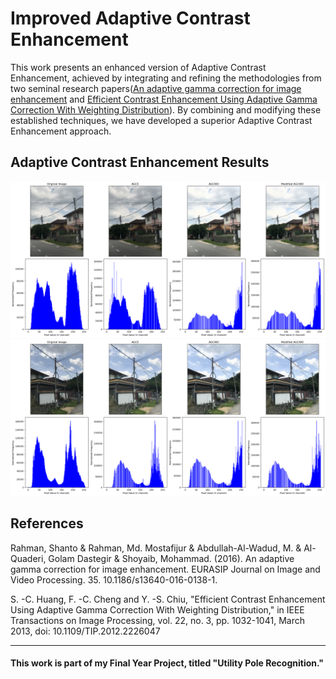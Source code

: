 <h1>Improved Adaptive Contrast Enhancement</h1>

<p>This work presents an enhanced version of Adaptive Contrast Enhancement, achieved by integrating and refining the methodologies from two seminal research papers(<a href="https://www.researchgate.net/publication/309234778_An_adaptive_gamma_correction_for_image_enhancement">An adaptive gamma correction for image enhancement</a> and <a href="https://ieeexplore.ieee.org/abstract/document/6336819">Efficient Contrast Enhancement Using Adaptive Gamma Correction With Weighting Distribution</a>). By combining and modifying these established techniques, we have developed a superior Adaptive Contrast Enhancement approach.</p>

<h2>Adaptive Contrast Enhancement Results</h2>
<img src="https://github.com/Imtiaz4201/adaptive-contrast-enhancement/blob/main/ceExp1.png">
<img src="https://github.com/Imtiaz4201/adaptive-contrast-enhancement/blob/main/ceExp2.png">

<h2>References</h2>
<p>Rahman, Shanto & Rahman, Md. Mostafijur & Abdullah-Al-Wadud, M. & Al-Quaderi, Golam Dastegir & Shoyaib, Mohammad. (2016). An adaptive gamma correction for image enhancement. EURASIP Journal on Image and Video Processing. 35. 10.1186/s13640-016-0138-1.</p>
<p>S. -C. Huang, F. -C. Cheng and Y. -S. Chiu, "Efficient Contrast Enhancement Using Adaptive Gamma Correction With Weighting Distribution," in IEEE Transactions on Image Processing, vol. 22, no. 3, pp. 1032-1041, March 2013, doi: 10.1109/TIP.2012.2226047</p>
<hr>
<h4>This work is part of my Final Year Project, titled "Utility Pole Recognition."</h4>

